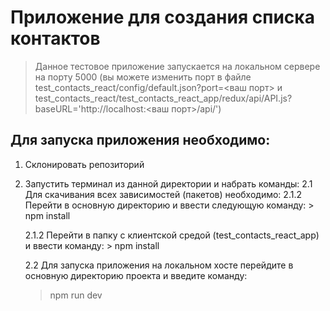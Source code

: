 # Приложение для создания списка контактов

> Данное тестовое приложение запускается на локальном сервере на порту 5000 (вы можете изменить порт в файле test_contacts_react/config/default.json?port=<ваш порт> и test_contacts_react/test_contacts_react_app/redux/api/API.js?baseURL='http://localhost:<ваш порт>/api/')

## Для запуска приложения необходимо:

1.  Склонировать репозиторий
2.  Запустить терминал из данной директории и набрать команды:
    2.1 Для скачивания всех зависимостей (пакетов) необходимо:
    2.1.2 Перейти в основную директорию и ввести следующую команду: > npm install

    2.1.2 Перейти в папку с клиентской средой (test_contacts_react_app) и ввести команду: > npm install

    2.2 Для запуска приложения на локальном хосте перейдите в основную директорию проекта и введите команду:

    > npm run dev
